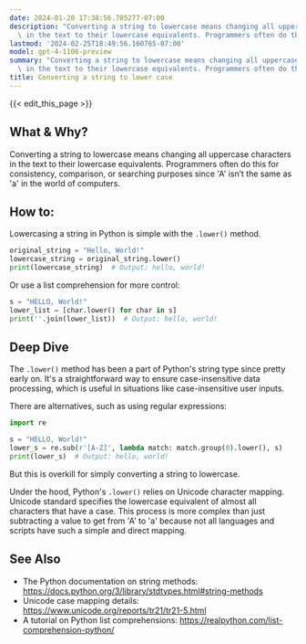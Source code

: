 ```yaml
---
date: 2024-01-20 17:38:56.705277-07:00
description: "Converting a string to lowercase means changing all uppercase characters\
  \ in the text to their lowercase equivalents. Programmers often do this for\u2026"
lastmod: '2024-02-25T18:49:56.160765-07:00'
model: gpt-4-1106-preview
summary: "Converting a string to lowercase means changing all uppercase characters\
  \ in the text to their lowercase equivalents. Programmers often do this for\u2026"
title: Converting a string to lower case
---
```


{{< edit_this_page >}}

## What & Why?
Converting a string to lowercase means changing all uppercase characters in the text to their lowercase equivalents. Programmers often do this for consistency, comparison, or searching purposes since 'A' isn’t the same as 'a' in the world of computers.

## How to:
Lowercasing a string in Python is simple with the `.lower()` method.
```Python
original_string = "Hello, World!"
lowercase_string = original_string.lower()
print(lowercase_string)  # Output: hello, world!
```
Or use a list comprehension for more control:
```Python
s = "HELLO, World!"
lower_list = [char.lower() for char in s]
print(''.join(lower_list))  # Output: hello, world!
```

## Deep Dive
The `.lower()` method has been a part of Python's string type since pretty early on. It's a straightforward way to ensure case-insensitive data processing, which is useful in situations like case-insensitive user inputs.

There are alternatives, such as using regular expressions:
```Python
import re

s = "HELLO, World!"
lower_s = re.sub(r'[A-Z]', lambda match: match.group(0).lower(), s)
print(lower_s)  # Output: hello, world!
```
But this is overkill for simply converting a string to lowercase.

Under the hood, Python's `.lower()` relies on Unicode character mapping. Unicode standard specifies the lowercase equivalent of almost all characters that have a case. This process is more complex than just subtracting a value to get from 'A' to 'a' because not all languages and scripts have such a simple and direct mapping.

## See Also
- The Python documentation on string methods: https://docs.python.org/3/library/stdtypes.html#string-methods
- Unicode case mapping details: https://www.unicode.org/reports/tr21/tr21-5.html
- A tutorial on Python list comprehensions: https://realpython.com/list-comprehension-python/
